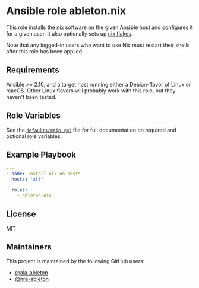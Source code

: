 Ansible role ableton.nix
========================

This role installs the [nix][nix] software on the given Ansible host and configures it for
a given user. It also optionally sets up [nix flakes][nix flakes].

Note that any logged-in users who want to use Nix must restart their shells after this
role has been applied.

Requirements
------------

Ansible >= 2.10, and a target host running either a Debian-flavor of Linux or macOS. Other
Linux flavors will probably work with this role, but they haven't been tested.

Role Variables
--------------

See the [`defaults/main.yml`](defaults/main.yml) file for full documentation on required
and optional role variables.

Example Playbook
----------------

```yaml
---
- name: Install nix on hosts
  hosts: "all"

  roles:
    - ableton.nix
```

License
-------

MIT

Maintainers
-----------

This project is maintained by the following GitHub users:

- [@ala-ableton](https://github.com/ala-ableton)
- [@nre-ableton](https://github.com/nre-ableton)


[nix]: https://nixos.org/nix
[nix flakes]: https://nixos.wiki/wiki/Flakes
